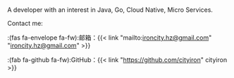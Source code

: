 # 

A developer with an interest in Java, Go, Cloud Native, Micro Services.

Contact me:

:(fas fa-envelope fa-fw):邮箱：{{< link "mailto:ironcity.hz@gmail.com" "ironcity.hz@gmail.com" >}}

:(fab fa-github fa-fw):GitHub：{{< link "https://github.com/cityiron" cityiron >}}

